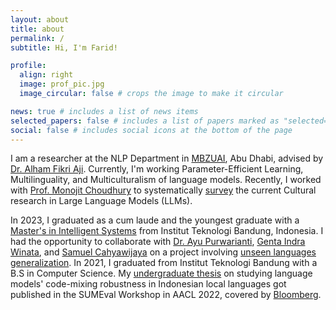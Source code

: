 ```yaml
---
layout: about
title: about
permalink: /
subtitle: Hi, I'm Farid! 

profile:
  align: right
  image: prof_pic.jpg
  image_circular: false # crops the image to make it circular

news: true # includes a list of news items
selected_papers: false # includes a list of papers marked as "selected={true}"
social: false # includes social icons at the bottom of the page
---
```


I am a researcher at the NLP Department in [MBZUAI](https://mbzuai.ac.ae/), Abu Dhabi, advised by <br>[Dr. Alham Fikri Aji](https://afaji.github.io/). Currently, I'm working Parameter-Efficient Learning, Multilinguality, and Multiculturalism of language models. Recently, I worked with [Prof. Monojit Choudhury](https://scholar.google.com/citations?hl=en&user=WR1ImCMAAAAJ&view_op=list_works) to systematically [survey](https://arxiv.org/pdf/2403.15412) the current Cultural research in Large Language Models (LLMs). 

In 2023, I graduated as a cum laude and the youngest graduate with a [Master's in Intelligent Systems](https://stei.itb.ac.id/program-pasca-sarjana/magister-informatika/) from Institut Teknologi Bandung, Indonesia. I had the opportunity to collaborate with [Dr. Ayu Purwarianti](https://www.itb.ac.id/staf/profil/ayu-purwarianti), [Genta Indra Winata](https://gentawinata.com/), and [Samuel Cahyawijaya](https://samuelcahyawijaya.github.io/) on a project involving [unseen languages generalization](https://arxiv.org/pdf/2401.06034v2). In 2021, I graduated from Institut Teknologi Bandung with a B.S in Computer Science. My [undergraduate thesis](https://arxiv.org/pdf/2311.12405) on studying language models' code-mixing robustness in Indonesian local languages got published in the SUMEval Workshop in AACL 2022, covered by [Bloomberg](https://www.bloomberg.com/company/stories/bloombergs-ai-engineering-group-publishes-4-nlp-research-papers-at-aacl-ijcnlp-2022/).